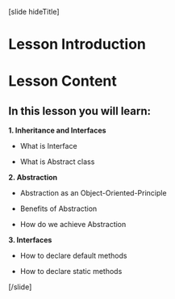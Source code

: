 [slide hideTitle]

# Lesson Introduction

# Lesson Content

## In this lesson you will learn:

**1. Inheritance and Interfaces**

- What is Interface

- What is Abstract class 

**2. Abstraction**

- Abstraction as an Object-Oriented-Principle

- Benefits of Abstraction

- How do we achieve Abstraction

**3. Interfaces**

- How to declare default methods

- How to declare static methods
    
[/slide]
